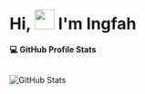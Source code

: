<h1>Hi, <img src="https://media.giphy.com/media/hvRJCLFzcasrR4ia7z/giphy.gif" width="35">  I'm Ingfah</h1>
  
  <summary><b>💻 GitHub Profile Stats</b></summary>
  <br/>

![GitHub Stats](https://github-readme-stats.vercel.app/api?username=OX-TOPIS&theme=radical&show_icons=true&text_color=ffffff)
  
